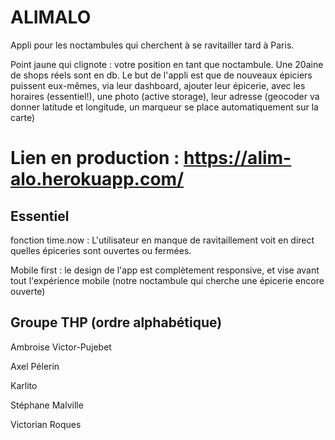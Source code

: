 # ALIMALO

Appli pour les noctambules qui cherchent à se ravitailler tard à Paris.

Point jaune qui clignote : votre position en tant que noctambule. Une 20aine de shops réels sont en db. Le but de l'appli est que de nouveaux épiciers puissent eux-mêmes, via leur dashboard, ajouter leur épicerie, avec les horaires (essentiel!), une photo (active storage), leur adresse (geocoder va donner latitude et longitude, un marqueur se place automatiquement sur la carte)

# Lien en production : https://alim-alo.herokuapp.com/

## Essentiel 
fonction time.now : L'utilisateur en manque de ravitaillement voit en direct quelles épiceries sont ouvertes ou fermées.

Mobile first : le design de l'app est complètement responsive, et vise avant tout l'expérience mobile (notre noctambule qui cherche une épicerie encore ouverte)


## Groupe THP (ordre alphabétique)
Ambroise Victor-Pujebet

Axel Pélerin

Karlito

Stéphane Malville

Victorian Roques
